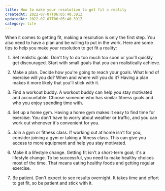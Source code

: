 ```yaml
---
title: How to make your resolution to get fit a reality
createdAt: 2022-07-07T06:05:40.391Z
updatedAt: 2022-07-07T06:05:40.391Z
category: life
---
```


When it comes to getting fit, making a resolution is only the first step. You also need to have a plan and be willing to put in the work. Here are some tips to help you make your resolution to get fit a reality:

1. Set realistic goals. Don't try to do too much too soon or you'll quickly get discouraged. Start with small goals that you can realistically achieve.

2. Make a plan. Decide how you're going to reach your goals. What kind of exercise will you do? When and where will you do it? Having a plan makes it more likely that you'll stick with it.

3. Find a workout buddy. A workout buddy can help you stay motivated and accountable. Choose someone who has similar fitness goals and who you enjoy spending time with.

4. Set up a home gym. Having a home gym makes it easy to find time for exercise. You don't have to worry about weather or traffic, and you can work out whenever it's convenient for you.

5. Join a gym or fitness class. If working out at home isn't for you, consider joining a gym or taking a fitness class. This can give you access to more equipment and help you stay motivated.

6. Make it a lifestyle change. Getting fit isn't a short-term goal; it's a lifestyle change. To be successful, you need to make healthy choices most of the time. That means eating healthy foods and getting regular exercise.

7. Be patient. Don't expect to see results overnight. It takes time and effort to get fit, so be patient and stick with it.
